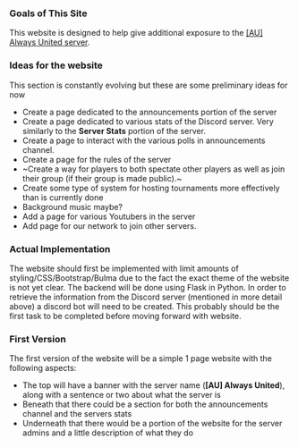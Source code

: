 ### Goals of This Site
<!-- Definitely add more here -->
This website is designed to help give additional exposure to the [[AU] Always United server](https://discord.gg/MFQQA9S).
### Ideas for the website
This section is constantly evolving but these are some preliminary ideas for now
* Create a page dedicated to the announcements portion of the server
* Create a page dedicated to various stats of the Discord server. Very similarly to the **Server Stats** portion of the server.
* Create a page to interact with the various polls in announcements channel.
* Create a page for the rules of the server
* ~Create a way for players to both spectate other players as well as join their group (if their group is made public).~
* Create some type of system for hosting tournaments more effectively than is currently done
* Background music maybe?
* Add a page for various Youtubers in the server
* Add page for our network to join other servers.

### Actual Implementation
The website should first be implemented with limit amounts of styling/CSS/Bootstrap/Bulma due to the fact the exact theme of the website is not yet clear.  The backend will be done using Flask in Python.  In order to retrieve the information from the Discord server (mentioned in more detail above) a discord bot will need to be created.  This probably should be the first task to be completed before moving forward with website.

### First Version
The first version of the website will be a simple 1 page website with the following aspects:
* The top will have a banner with the server name (**[AU] Always United**), along with a sentence or two about what the server is
* Beneath that there could be a section for both the announcements channel and the servers stats
* Underneath that there would be a portion of the website for the server admins and a little description of what they do
